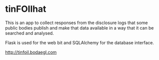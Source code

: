  # tinFOIlhat

This is an app to collect responses from the disclosure logs that some public bodies publish and make that data available in a way that it can be searched and analysed. 

Flask is used for the web bit and SQLAlchemy for the database interface. 

http://tinfoil.bodaegl.com

